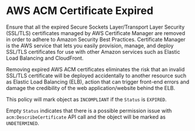 # AWS ACM Certificate Expired

Ensure that all the expired Secure Sockets Layer/Transport Layer Security (SSL/TLS) certificates managed by AWS Certificate Manager are removed in order to adhere to Amazon Security Best Practices. Certificate Manager is the AWS service that lets you easily provision, manage, and deploy SSL/TLS certificates for use with other Amazon services such as Elastic Load Balancing and CloudFront.

Removing expired AWS ACM certificates eliminates the risk that an invalid SSL/TLS certificate will be deployed accidentally to another resource such as Elastic Load Balancing (ELB), action that can trigger front-end errors and damage the credibility of the web application/website behind the ELB.

This policy will mark object as `INCOMPLIANT` if the `Status` is `EXPIRED`.

Empty `Status` indicates that there is a possible permission issue with `acm:DescribeCertificate` API call and the object will be marked as `UNDETERMINED`.
